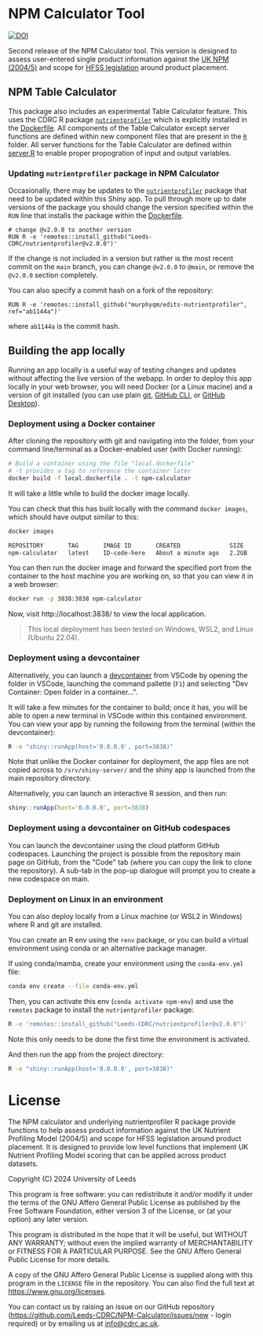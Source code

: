 # NPM Calculator Tool

[![DOI](https://zenodo.org/badge/525283616.svg)](https://zenodo.org/badge/latestdoi/525283616)

Second release of the NPM Calculator tool. This version is designed to assess user-entered single product information against the [UK NPM (2004/5)](https://www.gov.uk/government/publications/the-nutrient-profiling-model) and scope for [HFSS legislation](https://www.gov.uk/government/publications/restricting-promotions-of-products-high-in-fat-sugar-or-salt-by-location-and-by-volume-price/restricting-promotions-of-products-high-in-fat-sugar-or-salt-by-location-and-by-volume-price-implementation-guidance) around product placement.

## NPM Table Calculator

This package also includes an experimental Table Calculator feature. 
This uses the CDRC R package
[`nutrientprofiler`](https://github.com/Leeds-CDRC/nutrientprofiler)
which is explicitly installed in the [Dockerfile](./Dockerfile). All components
of the Table Calculator except server functions are defined within new component
files that are present in the [`R`](./R/) folder. All server functions for the
Table Calculator are defined within [server.R](./server.R#L509) to enable proper
propogration of input and output variables.

### Updating `nutrientprofiler` package in NPM Calculator

Occasionally, there may be updates to the
[`nutrientprofiler`](https://github.com/Leeds-CDRC/nutrientprofiler) package
that need to be updated within this Shiny app. To pull through more up to date
versions of the package you should change the version specified within the `RUN`
line that installs the package within the [Dockerfile](./Dockerfile#L5).

```docker
# change @v2.0.0 to another version
RUN R -e 'remotes::install_github("Leeds-CDRC/nutrientprofiler@v2.0.0")'
```

If the change is not included in a version but rather is the most recent commit
on the `main` branch, you can change `@v2.0.0` to `@main`, or remove the `@v2.0.0`
section completely.

You can also specify a commit hash on a fork of the repository:

```docker
RUN R -e 'remotes::install_github("murphyqm/edits-nutrientprofiler", ref="ab1144a")'
```

where `ab1144a` is the commit hash.

## Building the app locally

Running an app locally is a useful way of testing changes and updates without affecting the live version of the webapp. In order to deploy this app locally in your web browser, you will need Docker (or a Linux macine) and a version of git installed (you can use plain [git](https://git-scm.com/), [GitHub CLI](https://cli.github.com/), or [GitHub Desktop](https://desktop.github.com/)).

### Deployment using a Docker container

After cloning the repository with git and navigating into the folder, from your command line/terminal as a Docker-enabled user (with Docker running):

```bash
# Build a container using the file "local.dockerfile"
# -t provides a tag to reference the container later
docker build -f local.dockerfile . -t npm-calculator
```

It will take a little while to build the docker image locally.

You can check that this has built locally with the command `docker images`, which should have output similar to this:

```bash
docker images

REPOSITORY       TAG       IMAGE ID       CREATED              SIZE
npm-calculator   latest    ID-code-here   About a minute ago   2.2GB
```

You can then run the docker image and forward the specified port from the container to the host machine you are working on, so that you can view it in a web browser:

```bash
docker run -p 3838:3838 npm-calculator
```

Now, visit http://localhost:3838/ to view the local application.

> This local deployment has been tested on Windows, WSL2, and Linux (Ubuntu 22.04).

### Deployment using a devcontainer

Alternatively, you can launch a [devcontainer](https://code.visualstudio.com/docs/devcontainers/containers) from VSCode by opening the folder in VSCode, launching the command pallette (`F1`) and selecting "Dev Container: Open folder in a container...".

It will take a few minutes for the container to build; once it has, you will be able to open a new terminal in VSCode within this contained environment. You can view your app by running the following from the terminal (within the devcontainer):

```bash
R -e "shiny::runApp(host='0.0.0.0', port=3838)"
```
Note that unlike the Docker container for deployment, the app files are not copied across to `/srv/shiny-server/` and the shiny app is launched from the main repository directory.

Alternatively, you can launch an interactive R session, and then run:

```R
shiny::runApp(host='0.0.0.0', port=3838)
```
### Deployment using a devcontainer on GitHub codespaces

You can launch the devcontainer using the cloud platform GitHub codespaces. Launching the project is possible from the repository main page on GitHub, from the "Code" tab (where you can copy the link to clone the repository). A sub-tab in the pop-up dialogue will prompt you to create a new codespace on main.

### Deployment on Linux in an environment

You can also deploy locally from a Linux machine (or WSL2 in Windows) where R and git are installed.

You can create an R env using the `renv` package, or you can build a virtual environment using conda or an alternative package manager.

If using conda/mamba, create your environment using the `conda-env.yml` file:

```bash
conda env create --file conda-env.yml
```

Then, you can activate this env (`conda activate npm-env`) and use the `remotes` package to install the `nutrientprofiler` package:

```bash
R -e 'remotes::install_github("Leeds-CDRC/nutrientprofiler@v2.0.0")'
```
Note this only needs to be done the first time the environment is activated.

And then run the app from the project directory:

```bash
R -e "shiny::runApp(host='0.0.0.0', port=3838)"
```

# License

The NPM calculator and underlying nutrientprofiler R package provide functions to help assess product information against the UK Nutrient Profiling Model (2004/5) and scope for HFSS legislation around product placement. It is designed to provide low level functions that implement UK Nutrient Profiling Model scoring that can be applied across product datasets.

Copyright (C) 2024 University of Leeds

This program is free software: you can redistribute it and/or modify
it under the terms of the GNU Affero General Public License as published
by the Free Software Foundation, either version 3 of the License, or
(at your option) any later version.

This program is distributed in the hope that it will be useful,
but WITHOUT ANY WARRANTY; without even the implied warranty of
MERCHANTABILITY or FITNESS FOR A PARTICULAR PURPOSE.  See the
GNU Affero General Public License for more details.

A copy of the GNU Affero General Public License is supplied
along with this program in the `LICENSE` file in the repository.
You can also find the full text at https://www.gnu.org/licenses.

You can contact us by raising an issue on our GitHub repository (https://github.com/Leeds-CDRC/NPM-Calculator/issues/new - login required) or by emailing
us at info@cdrc.ac.uk.